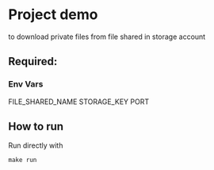 # Project demo
to download private files from file shared in storage account

## Required:
### Env Vars
FILE_SHARED_NAME
STORAGE_KEY
PORT
## How to run
Run directly with
```
make run
```
